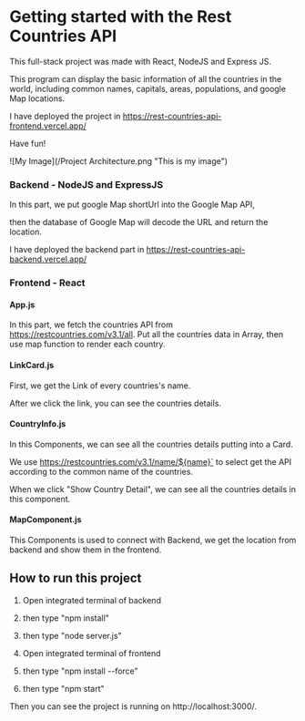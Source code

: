 # Getting started with the Rest Countries API

This full-stack project was made with React, NodeJS and Express JS.

This program can display the basic information of all the countries in the world, 
including common names, capitals, areas, populations, and google Map locations.

I have deployed the project in https://rest-countries-api-frontend.vercel.app/

Have fun!

![My Image](/Project Architecture.png "This is my image")

### Backend - NodeJS and ExpressJS

In this part, we put google Map shortUrl into the Google Map API,

then the database of Google Map will decode the URL and return the location.

I have deployed the backend part in https://rest-countries-api-backend.vercel.app/

### Frontend - React

#### App.js

In this part, we fetch the countries API from  https://restcountries.com/v3.1/all. 
Put all the countries data in Array, then use map function to render each country.

#### LinkCard.js
First, we get the Link of every countries's name.

After we click the link, you can see the countries details.

#### CountryInfo.js

In this Components, we can see all the countries details putting into a Card.

We use https://restcountries.com/v3.1/name/${name}` to select get the API according to the common name of the countries.

When we click "Show Country Detail", we can see all the countries details in this component.

#### MapComponent.js

This Components is used to connect with Backend, we get the location from backend and show them in the frontend.


## How to run this project

1) Open integrated terminal of backend
 
2) then type "npm install"

3) then type "node server.js"

4) Open integrated terminal of frontend

5) then type "npm install --force"

6) then type "npm start"

Then you can see the project is running on http://localhost:3000/.